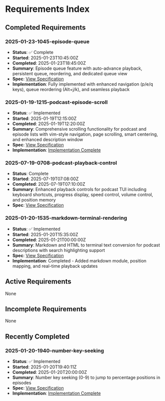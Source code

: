 # Requirements Index

## Completed Requirements

### 2025-01-23-1045-episode-queue
- **Status**: ✅ Complete
- **Started**: 2025-01-23T10:45:00Z
- **Completed**: 2025-01-23T18:45:00Z
- **Summary**: Episode queue feature with auto-advance playback, persistent queue, reordering, and dedicated queue view
- **Spec**: [View Specification](./2025-01-23-1045-episode-queue/06-requirements-spec.md)
- **Implementation**: Fully implemented with enhanced navigation (p/e/q keys), queue reordering (Alt+j/k), and seamless playback

### 2025-01-19-1215-podcast-episode-scroll
- **Status**: ✅ Implemented
- **Started**: 2025-01-19T12:15:00Z
- **Completed**: 2025-01-19T12:20:00Z
- **Summary**: Comprehensive scrolling functionality for podcast and episode lists with vim-style navigation, page scrolling, smart centering, and enhanced description window
- **Spec**: [View Specification](./2025-01-19-1215-podcast-episode-scroll/06-requirements-spec.md)
- **Implementation**: [Implementation Complete](./2025-01-19-1215-podcast-episode-scroll/07-implementation-complete.md)

### 2025-07-19-0708-podcast-playback-control
- **Status**: Complete
- **Started**: 2025-07-19T07:08:00Z
- **Completed**: 2025-07-19T07:10:00Z
- **Summary**: Enhanced playback controls for podcast TUI including keyboard shortcuts, progress display, speed control, volume control, and position memory
- **Spec**: [View Specification](./2025-07-19-0708-podcast-playback-control/06-requirements-spec.md)

### 2025-01-20-1535-markdown-terminal-rendering
- **Status**: ✅ Implemented
- **Started**: 2025-01-20T15:35:00Z
- **Completed**: 2025-01-21T00:00:00Z
- **Summary**: Markdown and HTML to terminal text conversion for podcast descriptions with search highlighting support
- **Spec**: [View Specification](./2025-01-20-1535-markdown-terminal-rendering/06-requirements-spec.md)
- **Implementation**: Completed - Added markdown module, position mapping, and real-time playback updates

## Active Requirements

None

## Incomplete Requirements

None

## Recently Completed

### 2025-01-20-1940-number-key-seeking
- **Status**: ✅ Implemented
- **Started**: 2025-01-20T19:40:11Z
- **Completed**: 2025-01-20T20:00:00Z
- **Summary**: Number key seeking (0-9) to jump to percentage positions in episodes
- **Spec**: [View Specification](./20250720_194011-number-key-seeking/06-requirements-spec.md)
- **Implementation**: [Implementation Complete](./20250720_194011-number-key-seeking/07-implementation-complete.md)